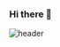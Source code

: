 ### Hi there 👋
![header](https://capsule-render.vercel.app/api?type=cylinder&color=000000&height=150&section=header&text=ㄱㄴㄷㄹ&fontColor=ffffff&fontSize=70&animation=fadeIn&fontAlignY=55)

<!--
**antmrhdqn/antmrhdqn** is a ✨ _special_ ✨ repository because its `README.md` (this file) appears on your GitHub profile.

Here are some ideas to get you started:

- 🔭 I’m currently working on ...
- 🌱 I’m currently learning ...
- 👯 I’m looking to collaborate on ...
- 🤔 I’m looking for help with ...
- 💬 Ask me about ...
- 📫 How to reach me: ...
- 😄 Pronouns: ...
- ⚡ Fun fact: ...
-->

